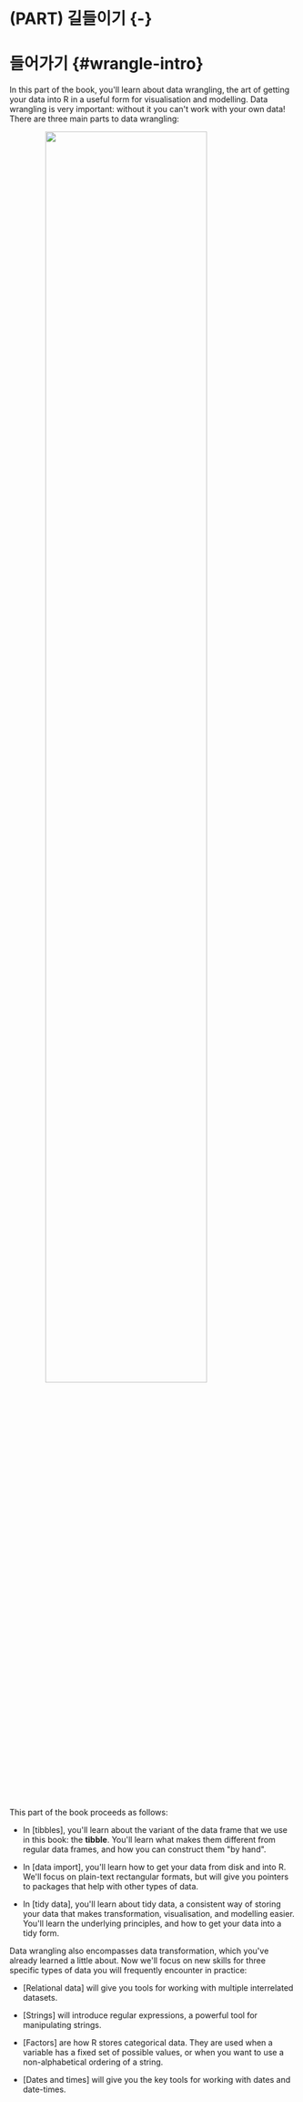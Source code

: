 
# (PART) 길들이기 {-}

# 들어가기 {#wrangle-intro}

In this part of the book, you'll learn about data wrangling, the art of getting your data into R in a useful form for visualisation and modelling. Data wrangling is very important: without it you can't work with your own data! There are three main parts to data wrangling:

<img src="diagrams/data-science-wrangle.png" width="75%" style="display: block; margin: auto;" />

This part of the book proceeds as follows:

*   In [tibbles], you'll learn about the variant of the data frame that we use
    in this book: the __tibble__.  You'll learn what makes them different
    from regular data frames, and how you can construct them "by hand".

*   In [data import], you'll learn how to get your data from disk and into R.
    We'll focus on plain-text rectangular formats, but will give you pointers 
    to packages that help with other types of data.

*   In [tidy data], you'll learn about tidy data, a consistent way of storing
    your data that makes transformation, visualisation, and modelling easier.
    You'll learn the underlying principles, and how to get your data into a 
    tidy form.

Data wrangling also encompasses data transformation, which you've already learned a little about. Now we'll focus on new skills for three specific types of data you will frequently encounter in practice:

*   [Relational data] will give you tools for working with multiple
    interrelated datasets.
    
*   [Strings] will introduce regular expressions, a powerful tool for
    manipulating strings.

*   [Factors] are how R stores categorical data. They are used when a variable
    has a fixed set of possible values, or when you want to use a non-alphabetical
    ordering of a string.
    
*   [Dates and times] will give you the key tools for working with 
    dates and date-times.
